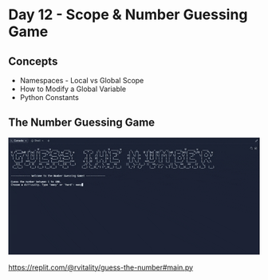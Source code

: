 # Day 12 - Scope & Number Guessing Game

## Concepts

-   Namespaces - Local vs Global Scope
-   How to Modify a Global Variable
-   Python Constants

## The Number Guessing Game

![day12](guess-the-number.gif)

https://replit.com/@rvitality/guess-the-number#main.py
